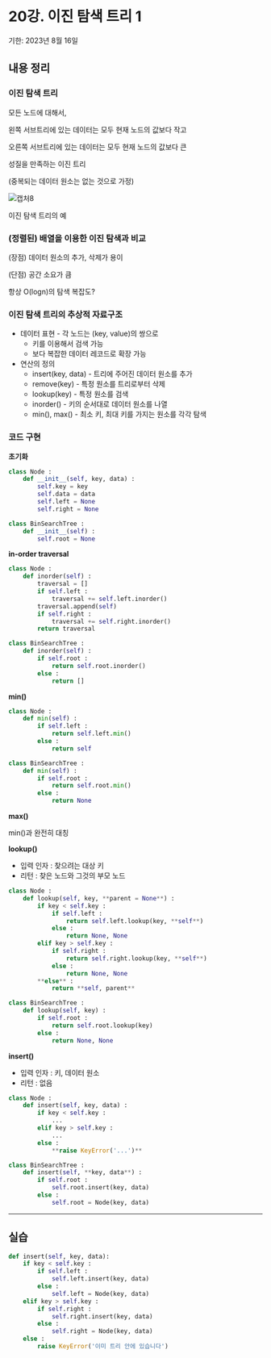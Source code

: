 # 20강. 이진 탐색 트리 1

기한: 2023년 8월 16일

## 내용 정리

### 이진 탐색 트리

모든 노드에 대해서,

왼쪽 서브트리에 있는 데이터는 모두 현재 노드의 값보다 작고

오른쪽 서브트리에 있는 데이터는 모두 현재 노드의 값보다 큰

성질을 만족하는 이진 트리

(중복되는 데이터 원소는 없는 것으로 가정)

![캡처8](https://github.com/dakaeng/algorithm_study/assets/53594853/b8dd80b7-b350-4ef9-a90e-a4d00ff0d363)


이진 탐색 트리의 예

### (정렬된) 배열을 이용한 이진 탐색과 비교

(장점) 데이터 원소의 추가, 삭제가 용이

(단점) 공간 소요가 큼

항상 O(logn)의 탐색 복잡도?

### 이진 탐색 트리의 추상적 자료구조

- 데이터 표현 - 각 노드는 (key, value)의 쌍으로
    - 키를 이용해서 검색 가능
    - 보다 복잡한 데이터 레코드로 확장 가능
- 연산의 정의
    - insert(key, data) - 트리에 주어진 데이터 원소를 추가
    - remove(key) - 특정 원소를 트리로부터 삭제
    - lookup(key) - 특정 원소를 검색
    - inorder() - 키의 순서대로 데이터 원소를 나열
    - min(), max() - 최소 키, 최대 키를 가지는 원소를 각각 탐색

### 코드 구현

**초기화**

```python
class Node :
	def __init__(self, key, data) :
		self.key = key
		self.data = data
		self.left = None
		self.right = None

class BinSearchTree :
	def __init__(self) :
		self.root = None
```

**in-order traversal**

```python
class Node :
	def inorder(self) :
		traversal = []
		if self.left :
			traversal += self.left.inorder()
		traversal.append(self)
		if self.right :
			traversal += self.right.inorder()
		return traversal

class BinSearchTree :
	def inorder(self) :
		if self.root :
			return self.root.inorder()
		else :
			return []
```

**min()**

```python
class Node :
	def min(self) :
		if self.left :
			return self.left.min()
		else :
			return self

class BinSearchTree :
	def min(self) :
		if self.root :
			return self.root.min()
		else :
			return None
```

**max()**

min()과 완전히 대칭

**lookup()**

- 입력 인자 : 찾으려는 대상 키
- 리턴 : 찾은 노드와 그것의 부모 노드

```python
class Node :
	def lookup(self, key, **parent = None**) :
		if key < self.key :
			if self.left :
				return self.left.lookup(key, **self**)
			else :
				return None, None
		elif key > self.key :
			if self.right :
				return self.right.lookup(key, **self**)
			else :
				return None, None
		**else** :
			return **self, parent**

class BinSearchTree :
	def lookup(self, key) :
		if self.root :
			return self.root.lookup(key)
		else :
			return None, None
```

**insert()**

- 입력 인자 : 키, 데이터 원소
- 리턴 : 없음

```python
class Node :
	def insert(self, key, data) :
		if key < self.key :
			...
		elif key > self.key :
			...
		else :
			**raise KeyError('...')**

class BinSearchTree :
	def insert(self, **key, data**) :
		if self.root :
			self.root.insert(key, data)
		else :
			self.root = Node(key, data)
```

---

## 실습

```python
def insert(self, key, data):
	if key < self.key :
		if self.left :
			self.left.insert(key, data)
		else :
			self.left = Node(key, data)
	elif key > self.key :
		if self.right :
			self.right.insert(key, data)
		else :
			self.right = Node(key, data)
	else :
		raise KeyError('이미 트리 안에 있습니다')
```
